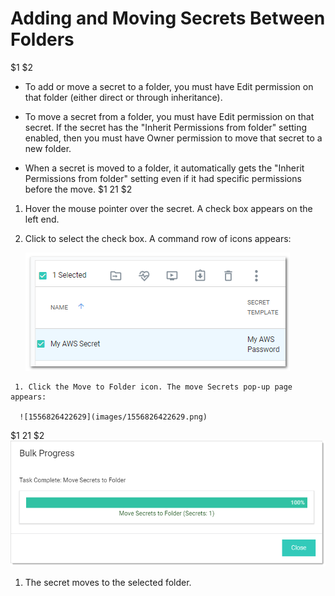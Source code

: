 [title]: # (Adding and Moving Secrets Between Folders)
[tags]: # (Folder)
[priority]: # (1000)

# Adding and Moving Secrets Between Folders
$1
$2
   - To add or move a secret to a folder, you must have Edit permission on that folder (either direct or through inheritance).

   - To move a secret from a folder, you must have Edit permission on that secret. If the secret has the "Inherit Permissions from folder" setting enabled, then you must have Owner permission to move that secret to a new folder.

   - When a secret is moved to a folder, it automatically gets the "Inherit Permissions from folder" setting even if it had specific permissions before the move.
$1
$2$1
$2
   1. Hover the mouse pointer over the secret. A check box appears on the left end.

   1. Click to select the check box. A command row of icons appears:

      ![1556825659307](images/1556825659307.png)

     1. Click the Move to Folder icon. The move Secrets pop-up page appears:

      ![1556826422629](images/1556826422629.png)
$1
$2$1
$2
![1568052002030](images/1568052002030.png)

1. The secret moves to the selected folder.